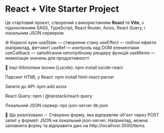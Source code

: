 # React + Vite Starter Project

Це стартовий проєкт, створений з використанням **React** та **Vite**, з підключенням SASS, TypeScript, React Router, Axios, React Query, і локальним JSON сервером. 


⚙️ Корисні хуки
useState — створення стану
useEffect — побічні ефекти (наприклад, фетчинг)
useRef — контроль над DOM елементами
useCallback — запобігання непотрібному рендеру функцій
useMemo — мемоізація значень для продуктивності

🧰 Інші бібліотеки
Іконки (Lucide):
npm install lucide-react

Парсинг HTML у React:
npm install html-react-parser

Запити до API:
npm add axios

React Query:
npm i @tanstack/react-query

Локальний JSON сервер:
npx json-server db.json

🧾 Що реалізовано
✅ Створено форму, яка відправляє об'єкт через POST запит у форматі JSON на локальний json-server.
Наприклад, можна заповнити форму та відправити дані на http://localhost:3000/items.

